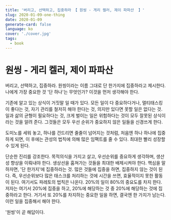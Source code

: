 ```yaml
---
title: '버리고, 선택하고, 집중하라 【 원씽 - 게리 켈러, 제이 파파산  】'
slug: 2020-01-09-one-thing
date: 2020-01-09
generate-card: false
language: ko
cover: './cover.jpg'
tags:
  - book
---
```


# 원씽 - 게리 켈러, 제이 파파산

버리고, 선택하고, 집중하라. 원씽이라는 이름 그대로 단 한가지에 집중하라고 제시한다. 나에게 가장 중요한 것 '단 하나'는 무엇인가? 이것을 먼저 생각해야 한다. 

기존에 알고 있는 상식이 거짓말 일 때가 있다. 모든 일이 다 중요하다거나, 멀티태스킹이 좋다는 것, 자기 관리를 철저히 해야 한다는 것, 의지만 있다면 못할 일은 없다는 것. 일과 삶의 균형이 필요하다는 것, 크게 벌이는 일은 위험하다는 것이 모두 잘못된 상식이라는 것을 알려 준다. 그것들은 모두 우선 순위가 중요하지 않은 일들을 신경쓰게 한다.  

도미노를 세워 놓고, 하나를 건드리면 줄줄이 넘어지는 것처럼, 처음엔 하나 하나에 집중하게 되면, 이 후에는 관성의 법칙에 의해 많은 임팩트를 줄 수 있다. 최대한 빨리 성장할 수 있게 된다. 

단순한 진리를 강조한다. 목적의식을 가지고 살고, 우선순위를 중요하게 생각하며, 생산성 향상을 이뤄내야 한다.  생상선을 훔쳐가는 것들을 최대한 배제시켜야 한다. 핵심을 말하자면, '단 한가지'에 집중하라는 것. 많은 것들에 집중을 하면, 집중하지 않는 것이 된다. 즉, 우선순위보다 많은 태스크를 처리하는 것에 시간을 쓰면, 효율적이지 못한 활동이 된다. 여기서도 파레토의 법칙은 나온다. 20%의 일이 80%의 중요도를 차지 한다. 저자는 여기서 20%에 집중을 하고, 20%에 해당하는 것 중 20%에 해당하는 것에 집중하라고 한다. 거기서 또 20%를 차지하는 중요한 일을 하면, 결국엔 한 가지가 남는다. 이런 일을 집중해서 해야 한다. 

'원씽'이 곧 해답이다.